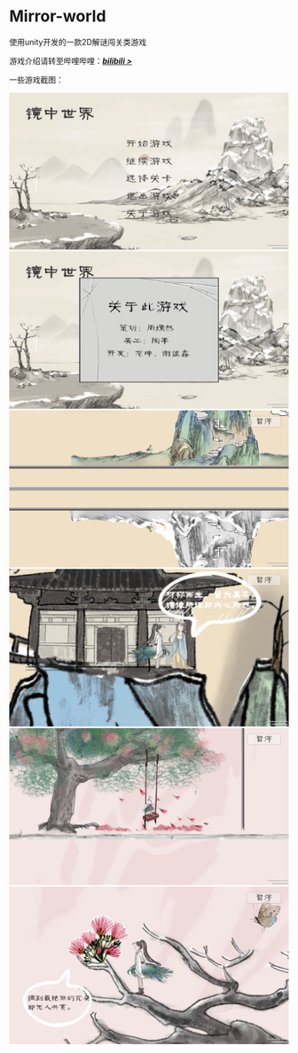 # Mirror-world
使用unity开发的一款2D解谜闯关类游戏

游戏介绍请转至哔哩哔哩：***[bilibili >][video]***	

[video]: https://www.bilibili.com/video/BV1FA411x7Kw


一些游戏截图：

![](./Screenshots/Snipaste_2020-12-01_00-07-56.png)
![](./Screenshots/Snipaste_2020-12-01_00-08-08.png)
![](./Screenshots/Snipaste_2020-11-30_22-06-25.png)
![](./Screenshots/Snipaste_2020-11-30_22-02-31.png)
![](./Screenshots/Snipaste_2020-11-30_22-03-54.png)
![](./Screenshots/Snipaste_2020-11-30_22-05-08.png)
